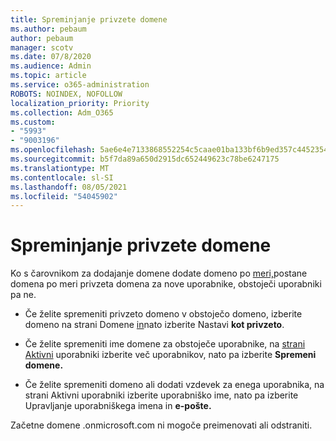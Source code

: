 ```yaml
---
title: Spreminjanje privzete domene
ms.author: pebaum
author: pebaum
manager: scotv
ms.date: 07/8/2020
ms.audience: Admin
ms.topic: article
ms.service: o365-administration
ROBOTS: NOINDEX, NOFOLLOW
localization_priority: Priority
ms.collection: Adm_O365
ms.custom:
- "5993"
- "9003196"
ms.openlocfilehash: 5ae6e4e7133868552254c5caae01ba133bf6b9ed357c4452354bbac9525a7f44
ms.sourcegitcommit: b5f7da89a650d2915dc652449623c78be6247175
ms.translationtype: MT
ms.contentlocale: sl-SI
ms.lasthandoff: 08/05/2021
ms.locfileid: "54045902"
---
```

# <a name="change-default-domain"></a>Spreminjanje privzete domene

Ko s čarovnikom za dodajanje domene dodate domeno po [meri,](https://admin.microsoft.com/Adminportal#/Domains/Wizard)postane domena po meri privzeta domena za nove uporabnike, obstoječi uporabniki pa ne.

- Če želite spremeniti privzeto domeno v obstoječo domeno, izberite domeno na strani Domene [in](https://admin.microsoft.com/Adminportal/Home#/Domains)nato izberite Nastavi **kot privzeto**.

- Če želite spremeniti ime domene za obstoječe uporabnike, na [strani Aktivni](https://admin.microsoft.com/Adminportal/Home#/users) uporabniki izberite več uporabnikov, nato pa izberite **Spremeni domene.**

- Če želite spremeniti domeno ali dodati vzdevek za [](https://admin.microsoft.com/Adminportal/Home#/users) enega uporabnika, na strani Aktivni uporabniki izberite uporabniško ime, nato pa izberite Upravljanje uporabniškega imena in **e-pošte.**

Začetne domene .onmicrosoft.com ni mogoče preimenovati ali odstraniti.